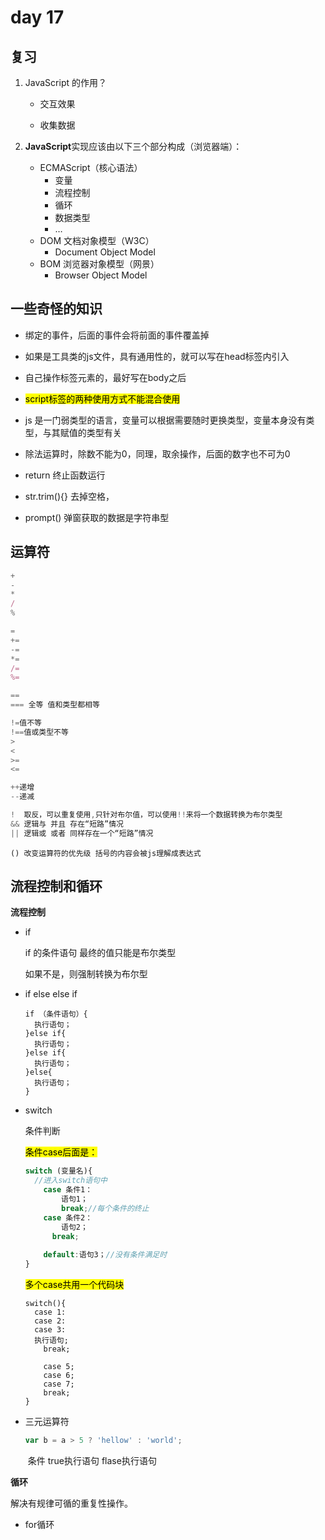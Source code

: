 # day 17

## 复习

1. JavaScript 的作用？

   - 交互效果

   - 收集数据

2. **JavaScript**实现应该由以下三个部分构成（浏览器端）：
   - ECMAScript（核心语法）
     - 变量
     - 流程控制
     - 循环
     - 数据类型
     - …
   - DOM 文档对象模型（W3C）
     - Document Object Model
   - BOM 浏览器对象模型（网景）
     - Browser Object Model



## 一些奇怪的知识



- 绑定的事件，后面的事件会将前面的事件覆盖掉



- 如果是工具类的js文件，具有通用性的，就可以写在head标签内引入
- 自己操作标签元素的，最好写在body之后



- <mark>script标签的两种使用方式不能混合使用</mark>



- js 是一门弱类型的语言，变量可以根据需要随时更换类型，变量本身没有类型，与其赋值的类型有关



- 除法运算时，除数不能为0，同理，取余操作，后面的数字也不可为0



- return 终止函数运行
- str.trim(){}  去掉空格，
- prompt()  弹窗获取的数据是字符串型

## 运算符

```js
+
-
*
/
%
```

```js
=
+=
-=
*=
/=
%=
```

```js
==
=== 全等 值和类型都相等

!=值不等
!==值或类型不等
>
<
>=
<=
```

```js
++递增
--递减
```

```js
!  取反，可以重复使用,只针对布尔值，可以使用!!来将一个数据转换为布尔类型
&& 逻辑与 并且 存在“短路”情况
|| 逻辑或 或者 同样存在一个“短路”情况
```

```
() 改变运算符的优先级 括号的内容会被js理解成表达式
```



## 流程控制和循环

**流程控制**

- if

  if 的条件语句 最终的值只能是布尔类型

  如果不是，则强制转换为布尔型

- if else  else if

  ```
  if （条件语句）{
  	执行语句；
  }else if{
  	执行语句；
  }else if{
  	执行语句；
  }else{
  	执行语句；
  }
  ```

  

- switch

  条件判断

  <mark>条件case后面是：</mark>

  ```js
  switch (变量名){
  	//进入switch语句中
      case 条件1：
          语句1；
          break;//每个条件的终止
      case 条件2：
          语句2；
      	break;
          
      default:语句3；//没有条件满足时
  }
  ```

  <mark>多个case共用一个代码块</mark>

  ```
  switch(){
  	case 1:
  	case 2:
  	case 3:
  	执行语句;
      break;
      
      case 5;
      case 6;
      case 7;
      break;
  }
  ```

  

- 三元运算符

  ```js
  var b = a > 5 ? 'hellow' : 'world';
  ```

  ​                    条件        true执行语句 flase执行语句



**循环**

解决有规律可循的重复性操作。

- for循环
